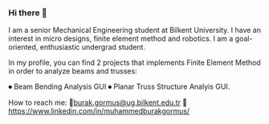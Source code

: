 ### Hi there 👋

I am a senior Mechanical Engineering student at Bilkent University. I have an interest in micro designs, finite element method and robotics. I am a goal-oriented, enthusiastic undergrad student. 

In my profile, you can find 2 projects that implements Finite Element Method in order to analyze beams and trusses:

  ⏺ Beam Bending Analysis GUI
  ⏺ Planar Truss Structure Analyis GUI. 
  
How to reach me: 
📍burak.gormus@ug.bilkent.edu.tr 
📍https://www.linkedin.com/in/muhammedburakgormus/

<!--
**MuhammedBurakGormus/MuhammedBurakGormus** is a ✨ _special_ ✨ repository because its `README.md` (this file) appears on your GitHub profile.

Here are some ideas to get you started:

- 🔭 I’m currently working on ...
- 🌱 I’m currently learning ...
- 👯 I’m looking to collaborate on ...
- 🤔 I’m looking for help with ...
- 💬 Ask me about ...
- 📫 How to reach me: ...
- 😄 Pronouns: ...
- ⚡ Fun fact: ...
-->
